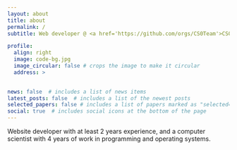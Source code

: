 ```yaml
---
layout: about
title: about
permalink: /
subtitle: Web developer @ <a href='https://github.com/orgs/CS0Team'>CS0Team</a>.

profile:
  align: right
  image: code-bg.jpg
  image_circular: false # crops the image to make it circular
  address: >
    

news: false  # includes a list of news items
latest_posts: false  # includes a list of the newest posts
selected_papers: false # includes a list of papers marked as "selected={true}"
social: true  # includes social icons at the bottom of the page
---
```

 Website developer with at least 2 years experience, and a computer scientist with 4 years of work in programming and operating systems. 
